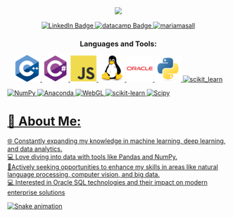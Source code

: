 <div id="header" align="center">
  <img src="https://media.giphy.com/media/Q8xuJjjxQHHJdHn7gJ/giphy.gif" width="300"/>
</div>
<div id="badges">  <p align="center">
 <a href="www.linkedin.com/in/mariam-asal">
    <img src="https://img.shields.io/badge/LinkedIn-blue?style=plastic&logo=linkedin" alt="LinkedIn Badge"/>
  </a>
  <a href="https://www.datacamp.com/portfolio/mariamasal">
    <img src="https://img.shields.io/badge/DataCamp-white?style=plastic&logo=datacamp&logoColor=hsl" alt="datacamp Badge"/>
    <img src="https://komarev.com/ghpvc/?username=mariamasall&label=Profile%20views&color=0e75b6&style=flat" alt="mariamasall" /> </p>
  </a>
</div>


<h3 align="center">Languages and Tools:</h3>
<p align="center"> <a href="https://www.w3schools.com/cpp/" target="_blank" rel="noreferrer"> <img src="https://raw.githubusercontent.com/devicons/devicon/master/icons/cplusplus/cplusplus-original.svg" alt="cplusplus" width="60" height="60"/> </a> <a href="https://www.w3schools.com/cs/" target="_blank" rel="noreferrer"> <img src="https://raw.githubusercontent.com/devicons/devicon/master/icons/csharp/csharp-original.svg" alt="csharp" width="60" height="60"/> </a> <a href="https://developer.mozilla.org/en-US/docs/Web/JavaScript" target="_blank" rel="noreferrer"> <img src="https://raw.githubusercontent.com/devicons/devicon/master/icons/javascript/javascript-original.svg" alt="javascript" width="60" height="60"/> </a> <a href="https://www.linux.org/" target="_blank" rel="noreferrer"> <img src="https://raw.githubusercontent.com/devicons/devicon/master/icons/linux/linux-original.svg" alt="linux" width="60" height="60"/> </a> <a href="https://www.oracle.com/" target="_blank" rel="noreferrer"> <img src="https://raw.githubusercontent.com/devicons/devicon/master/icons/oracle/oracle-original.svg" alt="oracle" width="60" height="60"/> </a> <a href="https://www.python.org" target="_blank" rel="noreferrer"> <img src="https://raw.githubusercontent.com/devicons/devicon/master/icons/python/python-original.svg" alt="python" width="60" height="60"/> </a> <a href="https://scikit-learn.org/" target="_blank" rel="noreferrer"> <img src="https://upload.wikimedia.org/wikipedia/commons/0/05/Scikit_learn_logo_small.svg" alt="scikit_learn" width="100" height="40"/> </p>

 ![NumPy](https://img.shields.io/badge/numpy-%23013243.svg?style=for-the-badge&logo=numpy&logoColor=white) ![Anaconda](https://img.shields.io/badge/Anaconda-%2344A833.svg?style=for-the-badge&logo=anaconda&logoColor=white) ![WebGL](https://img.shields.io/badge/WebGL-990000?logo=webgl&logoColor=white&style=for-the-badge) ![scikit-learn](https://img.shields.io/badge/scikit--learn-%23F7931E.svg?style=for-the-badge&logo=scikit-learn&logoColor=white) ![Scipy](https://img.shields.io/badge/SciPy-%230C55A5.svg?style=for-the-badge&logo=scipy&logoColor=%white)



# 💫 About Me:
 🌐 Constantly expanding my knowledge in machine learning, deep learning, and data analytics.<br> 💻 Love diving into data with tools like Pandas and NumPy.<br> 🚀Actively seeking opportunities to enhance my skills in areas like natural language processing, computer vision, and big data.<br>💻  Interested in Oracle SQL technologies and their impact on modern enterprise solutions


<img src="https://raw.githubusercontent.com/maurodesouza/maurodesouza/output/snake.svg" alt="Snake animation" />
